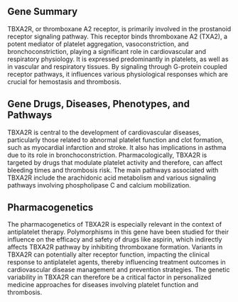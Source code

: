 ## Gene Summary
TBXA2R, or thromboxane A2 receptor, is primarily involved in the prostanoid receptor signaling pathway. This receptor binds thromboxane A2 (TXA2), a potent mediator of platelet aggregation, vasoconstriction, and bronchoconstriction, playing a significant role in cardiovascular and respiratory physiology. It is expressed predominantly in platelets, as well as in vascular and respiratory tissues. By signaling through G-protein coupled receptor pathways, it influences various physiological responses which are crucial for hemostasis and thrombosis.

## Gene Drugs, Diseases, Phenotypes, and Pathways
TBXA2R is central to the development of cardiovascular diseases, particularly those related to abnormal platelet function and clot formation, such as myocardial infarction and stroke. It also has implications in asthma due to its role in bronchoconstriction. Pharmacologically, TBXA2R is targeted by drugs that modulate platelet activity and therefore, can affect bleeding times and thrombosis risk. The main pathways associated with TBXA2R include the arachidonic acid metabolism and various signaling pathways involving phospholipase C and calcium mobilization.

## Pharmacogenetics
The pharmacogenetics of TBXA2R is especially relevant in the context of antiplatelet therapy. Polymorphisms in this gene have been studied for their influence on the efficacy and safety of drugs like aspirin, which indirectly affects TBXA2R pathway by inhibiting thromboxane formation. Variants in TBXA2R can potentially alter receptor function, impacting the clinical response to antiplatelet agents, thereby influencing treatment outcomes in cardiovascular disease management and prevention strategies. The genetic variability in TBXA2R can therefore be a critical factor in personalized medicine approaches for diseases involving platelet function and thrombosis.